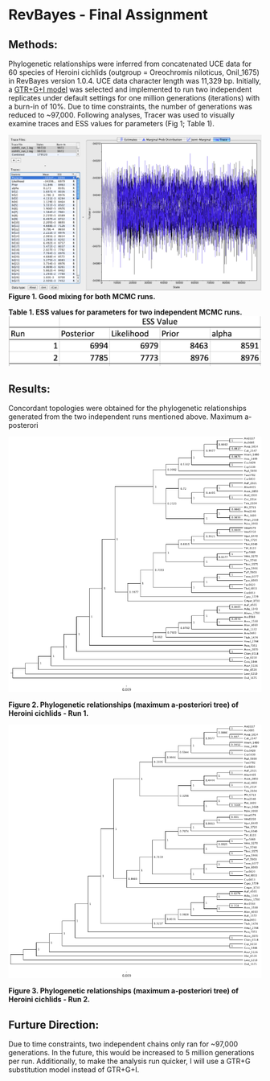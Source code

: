 RevBayes - Final Assignment
============================

Methods:
---------
Phylogenetic relationships were inferred from concatenated UCE data for 60 species of Heroini cichlids (outgroup = Oreochromis niloticus, Onil_1675) in RevBayes version 1.0.4. UCE data character length was 11,329 bp. Initially, a [GTR+G+I model](http://revbayes.github.io/tutorials.html) was selected and implemented to run two independent replicates under default settings for one million generations (iterations) with a burn-in of 10%. Due to time constraints, the number of generations was reduced to ~97,000.
Following analyses, Tracer was used to visually examine traces and ESS values for parameters (Fig 1; Table 1). 


![example image](example_tracePlot.png)
**Figure 1. Good mixing for both MCMC runs.**

**Table 1. ESS values for parameters for two independent MCMC runs.**
![example image](example_ESS.png)

Results:
---------
Concordant topologies were obtained for the phylogenetic relationships generated from the two independent runs mentioned above. Maximum a-posterori


![example image](cich95_run_1.tre.png)

**Figure 2. Phylogenetic relationships (maximum a-posteriori tree) of Heroini cichlids - Run 1.**

![example image](cich95_run_2.tre.png)

**Figure 3. Phylogenetic relationships (maximum a-posteriori tree) of Heroini cichlids - Run 2.**

Furture Direction:
-------------------
Due to time constraints, two independent chains only ran for ~97,000 generations. In the future, this would be increased to 5 million generations per run. Additionally, to make the analysis run quicker, I will use a GTR+G substitution model instead of GTR+G+I. 

